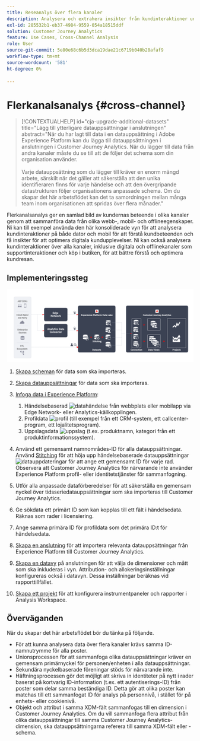 ```yaml
---
title: Reseanalys över flera kanaler
description: Analysera och extrahera insikter från kundinteraktioner under hela kundresan.
exl-id: 285532b1-eb37-4984-9559-054a18515ddf
solution: Customer Journey Analytics
feature: Use Cases, Cross-Channel Analysis
role: User
source-git-commit: 5e80e68c6b5d3dca19dae21c6719b040b28afaf9
workflow-type: tm+mt
source-wordcount: '581'
ht-degree: 0%

---
```


# Flerkanalsanalys {#cross-channel}

<!-- markdownlint-disable MD034 -->

>[!CONTEXTUALHELP]
>id="cja-upgrade-additional-datasets"
>title="Lägg till ytterligare datauppsättningar i anslutningen"
>abstract="När du har lagt till data i en datauppsättning i Adobe Experience Platform kan du lägga till datauppsättningen i anslutningen i Customer Journey Analytics. När du lägger till data från andra kanaler måste du se till att de följer det schema som din organisation använder.<br><br>Varje datauppsättning som du lägger till kräver en enorm mängd arbete, särskilt när det gäller att säkerställa att den unika identifieraren finns för varje händelse och att den övergripande datastrukturen följer organisationens anpassade schema. Om du skapar det här arbetsflödet kan det ta samordningen mellan många team inom organisationen att spridas över flera månader."

<!-- markdownlint-enable MD034 -->

Flerkanalsanalys ger en samlad bild av kundernas beteende i olika kanaler genom att sammanföra data från olika webb-, mobil- och offlineegenskaper. Ni kan till exempel använda den här konsoliderade vyn för att analysera kundinteraktioner på både dator och mobil för att förstå kundbeteenden och få insikter för att optimera digitala kundupplevelser. Ni kan också analysera kundinteraktioner över alla kanaler, inklusive digitala och offlinekanaler som supportinteraktioner och köp i butiken, för att bättre förstå och optimera kundresan.

## Implementeringssteg

![Flöde för implementeringssteg enligt beskrivningen i det här avsnittet.](../assets/cca-architecture.png)

1. [Skapa scheman](https://experienceleague.adobe.com/docs/experience-platform/xdm/tutorials/create-schema-ui.html?lang=sv-SE) för data som ska importeras.
1. [Skapa datauppsättningar](https://experienceleague.adobe.com/docs/platform-learn/tutorials/data-ingestion/create-datasets-and-ingest-data.html?lang=sv-SE) för data som ska importeras.
1. [Infoga data i Experience Platform](https://experienceleague.adobe.com/docs/platform-learn/tutorials/data-ingestion/understanding-data-ingestion.html?lang=sv-SE):
   1. Händelsebaserad ![datahändelse](https://spectrum.adobe.com/static/icons/workflow_18/Smock_Events_18_N.svg) från webbplats eller mobilapp via Edge Network- eller Analytics-källkopplingen.
   2. Profildata ![profil](https://spectrum.adobe.com/static/icons/workflow_18/Smock_User_18_N.svg) (till exempel från ett CRM-system, ett callcenter-program, ett lojalitetsprogram).
   3. Uppslagsdata ![uppslag](https://spectrum.adobe.com/static/icons/workflow_18/Smock_Search_18_N.svg) (t.ex. produktnamn, kategori från ett produktinformationssystem).

1. Använd ett gemensamt namnområdes-ID för alla datauppsättningar. Använd [Stitching](../../stitching/overview.md) för att höja upp händelsebaserade datauppsättningar ![datauppdateringar](https://spectrum.adobe.com/static/icons/workflow_18/Smock_DataRefresh_18_N.svg) för att ange ett gemensamt ID för varje rad. Observera att Customer Journey Analytics för närvarande inte använder Experience Platform profil- eller identitetstjänster för sammanfogning.
1. Utför alla anpassade dataförberedelser för att säkerställa en gemensam nyckel över tidsseriedatauppsättningar som ska importeras till Customer Journey Analytics.
1. Ge sökdata ett primärt ID som kan kopplas till ett fält i händelsedata. Räknas som rader i licensiering.
1. Ange samma primära ID för profildata som det primära ID:t för händelsedata.
1. [Skapa en anslutning](../../connections/overview.md) för att importera relevanta datauppsättningar från Experience Platform till Customer Journey Analytics.
1. [Skapa en datavy](/help/data-views/create-dataview.md) på anslutningen för att välja de dimensioner och mått som ska inkluderas i vyn. Attribution- och allokeringsinställningar konfigureras också i datavyn. Dessa inställningar beräknas vid rapporttillfället.
1. [Skapa ett projekt](/help/analysis-workspace/home.md) för att konfigurera instrumentpaneler och rapporter i Analysis Workspace.

## Överväganden

När du skapar det här arbetsflödet bör du tänka på följande.

* För att kunna analysera data över flera kanaler krävs samma ID-namnutrymme för alla poster.
* Unionsprocessen för att sammanfoga olika datauppsättningar kräver en gemensam primärnyckel för personen/enheten i alla datauppsättningar.
* Sekundära nyckelbaserade föreningar stöds för närvarande inte.
* Häftningsprocessen gör det möjligt att skriva in identiteter på nytt i rader baserat på kortvarig ID-information (t.ex. ett autentiserings-ID) från poster som delar samma beständiga ID. Detta gör att olika poster kan matchas till ett sammanfogat ID för analys på personnivå, i stället för på enhets- eller cookienivå.
* Objekt och attribut i samma XDM-fält sammanfogas till en dimension i Customer Journey Analytics. Om du vill sammanfoga flera attribut från olika datauppsättningar till samma Customer Journey Analytics-dimension, ska datauppsättningarna referera till samma XDM-fält eller -schema.

